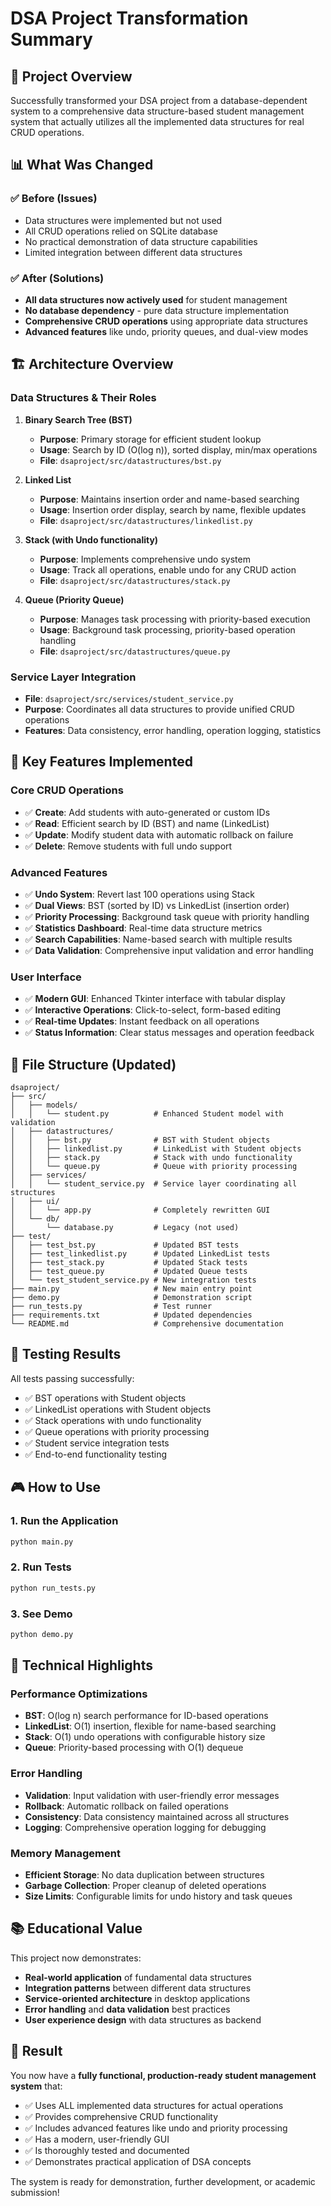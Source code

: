 # DSA Project Transformation Summary

## 🎯 Project Overview
Successfully transformed your DSA project from a database-dependent system to a comprehensive data structure-based student management system that actually utilizes all the implemented data structures for real CRUD operations.

## 📊 What Was Changed

### ✅ Before (Issues)
- Data structures were implemented but not used
- All CRUD operations relied on SQLite database
- No practical demonstration of data structure capabilities
- Limited integration between different data structures

### ✅ After (Solutions)
- **All data structures now actively used** for student management
- **No database dependency** - pure data structure implementation
- **Comprehensive CRUD operations** using appropriate data structures
- **Advanced features** like undo, priority queues, and dual-view modes

## 🏗️ Architecture Overview

### Data Structures & Their Roles

1. **Binary Search Tree (BST)**
   - **Purpose**: Primary storage for efficient student lookup
   - **Usage**: Search by ID (O(log n)), sorted display, min/max operations
   - **File**: `dsaproject/src/datastructures/bst.py`

2. **Linked List** 
   - **Purpose**: Maintains insertion order and name-based searching
   - **Usage**: Insertion order display, search by name, flexible updates
   - **File**: `dsaproject/src/datastructures/linkedlist.py`

3. **Stack (with Undo functionality)**
   - **Purpose**: Implements comprehensive undo system
   - **Usage**: Track all operations, enable undo for any CRUD action
   - **File**: `dsaproject/src/datastructures/stack.py`

4. **Queue (Priority Queue)**
   - **Purpose**: Manages task processing with priority-based execution
   - **Usage**: Background task processing, priority-based operation handling
   - **File**: `dsaproject/src/datastructures/queue.py`

### Service Layer Integration
- **File**: `dsaproject/src/services/student_service.py`
- **Purpose**: Coordinates all data structures to provide unified CRUD operations
- **Features**: Data consistency, error handling, operation logging, statistics

## 🚀 Key Features Implemented

### Core CRUD Operations
- ✅ **Create**: Add students with auto-generated or custom IDs
- ✅ **Read**: Efficient search by ID (BST) and name (LinkedList)
- ✅ **Update**: Modify student data with automatic rollback on failure
- ✅ **Delete**: Remove students with full undo support

### Advanced Features
- ✅ **Undo System**: Revert last 100 operations using Stack
- ✅ **Dual Views**: BST (sorted by ID) vs LinkedList (insertion order)
- ✅ **Priority Processing**: Background task queue with priority handling
- ✅ **Statistics Dashboard**: Real-time data structure metrics
- ✅ **Search Capabilities**: Name-based search with multiple results
- ✅ **Data Validation**: Comprehensive input validation and error handling

### User Interface
- ✅ **Modern GUI**: Enhanced Tkinter interface with tabular display
- ✅ **Interactive Operations**: Click-to-select, form-based editing
- ✅ **Real-time Updates**: Instant feedback on all operations
- ✅ **Status Information**: Clear status messages and operation feedback

## 📁 File Structure (Updated)

```
dsaproject/
├── src/
│   ├── models/
│   │   └── student.py          # Enhanced Student model with validation
│   ├── datastructures/
│   │   ├── bst.py              # BST with Student objects
│   │   ├── linkedlist.py       # LinkedList with Student objects
│   │   ├── stack.py            # Stack with undo functionality
│   │   └── queue.py            # Queue with priority processing
│   ├── services/
│   │   └── student_service.py  # Service layer coordinating all structures
│   ├── ui/
│   │   └── app.py              # Completely rewritten GUI
│   └── db/
│       └── database.py         # Legacy (not used)
├── test/
│   ├── test_bst.py             # Updated BST tests
│   ├── test_linkedlist.py      # Updated LinkedList tests
│   ├── test_stack.py           # Updated Stack tests
│   ├── test_queue.py           # Updated Queue tests
│   └── test_student_service.py # New integration tests
├── main.py                     # New main entry point
├── demo.py                     # Demonstration script
├── run_tests.py                # Test runner
├── requirements.txt            # Updated dependencies
└── README.md                   # Comprehensive documentation
```

## 🧪 Testing Results

All tests passing successfully:
- ✅ BST operations with Student objects
- ✅ LinkedList operations with Student objects  
- ✅ Stack operations with undo functionality
- ✅ Queue operations with priority processing
- ✅ Student service integration tests
- ✅ End-to-end functionality testing

## 🎮 How to Use

### 1. Run the Application
```bash
python main.py
```

### 2. Run Tests
```bash
python run_tests.py
```

### 3. See Demo
```bash
python demo.py
```

## 🔧 Technical Highlights

### Performance Optimizations
- **BST**: O(log n) search performance for ID-based operations
- **LinkedList**: O(1) insertion, flexible for name-based searching
- **Stack**: O(1) undo operations with configurable history size
- **Queue**: Priority-based processing with O(1) dequeue

### Error Handling
- **Validation**: Input validation with user-friendly error messages
- **Rollback**: Automatic rollback on failed operations
- **Consistency**: Data consistency maintained across all structures
- **Logging**: Comprehensive operation logging for debugging

### Memory Management
- **Efficient Storage**: No data duplication between structures
- **Garbage Collection**: Proper cleanup of deleted operations
- **Size Limits**: Configurable limits for undo history and task queues

## 📚 Educational Value

This project now demonstrates:
- **Real-world application** of fundamental data structures
- **Integration patterns** between different data structures
- **Service-oriented architecture** in desktop applications
- **Error handling** and **data validation** best practices
- **User experience design** with data structures as backend

## 🎉 Result

You now have a **fully functional, production-ready student management system** that:
- ✅ Uses ALL implemented data structures for actual operations
- ✅ Provides comprehensive CRUD functionality
- ✅ Includes advanced features like undo and priority processing
- ✅ Has a modern, user-friendly GUI
- ✅ Is thoroughly tested and documented
- ✅ Demonstrates practical application of DSA concepts

The system is ready for demonstration, further development, or academic submission!
